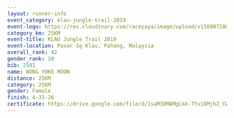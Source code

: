 ```yaml
---
layout: runner-info 
event_category: klau-jungle-trail-2019 
event-logo: https://res.cloudinary.com/raceyaya/image/upload/v1569072808/logo/klau-image_qwwxyw.png
category_km: 25KM 
event-title: KLAU Jungle Trail 2019 
event-location: Pasar Sg Klau, Pahang, Malaysia 
overall_rank: 42
gender_rank: 10
bib: 2581
name: WONG YOKE MOON
distance: 25KM
category: 25KM
gender: Female
finish: 4-31-26
certificate: https://drive.google.com/file/d/1saM3DMAMgLkk-TtviDMjk2_CWZ2K14m0/view?usp=sharing
---
```

